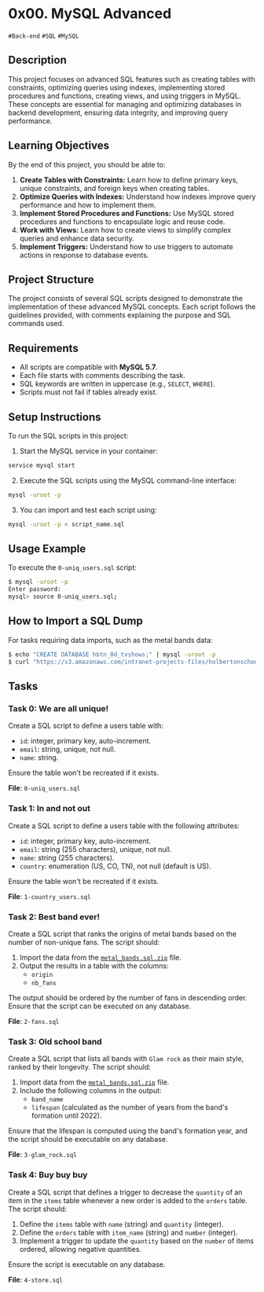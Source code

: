 # 0x00. MySQL Advanced
`#Back-end` `#SQL` `#MySQL`

## Description

This project focuses on advanced SQL features such as creating tables with constraints, optimizing queries using indexes, implementing stored procedures and functions, creating views, and using triggers in MySQL. These concepts are essential for managing and optimizing databases in backend development, ensuring data integrity, and improving query performance.

## Learning Objectives

By the end of this project, you should be able to:

1. **Create Tables with Constraints:** Learn how to define primary keys, unique constraints, and foreign keys when creating tables.
2. **Optimize Queries with Indexes:** Understand how indexes improve query performance and how to implement them.
3. **Implement Stored Procedures and Functions:** Use MySQL stored procedures and functions to encapsulate logic and reuse code.
4. **Work with Views:** Learn how to create views to simplify complex queries and enhance data security.
5. **Implement Triggers:** Understand how to use triggers to automate actions in response to database events.

## Project Structure

The project consists of several SQL scripts designed to demonstrate the implementation of these advanced MySQL concepts. Each script follows the guidelines provided, with comments explaining the purpose and SQL commands used.

## Requirements

- All scripts are compatible with **MySQL 5.7**.
- Each file starts with comments describing the task.
- SQL keywords are written in uppercase (e.g., `SELECT`, `WHERE`).
- Scripts must not fail if tables already exist.

## Setup Instructions

To run the SQL scripts in this project:

1. Start the MySQL service in your container:
```bash
service mysql start
```

2. Execute the SQL scripts using the MySQL command-line interface:
```bash
mysql -uroot -p
```

3. You can import and test each script using:
```bash
mysql -uroot -p < script_name.sql
```

## Usage Example

To execute the `0-uniq_users.sql` script:
```bash
$ mysql -uroot -p
Enter password:
mysql> source 0-uniq_users.sql;
```

## How to Import a SQL Dump

For tasks requiring data imports, such as the metal bands data:
```bash
$ echo "CREATE DATABASE hbtn_0d_tvshows;" | mysql -uroot -p
$ curl "https://s3.amazonaws.com/intranet-projects-files/holbertonschool-higher-level_programming+/274/hbtn_0d_tvshows.sql" -s | mysql -uroot -p hbtn_0d_tvshows
```

## Tasks

### Task 0: We are all unique!

Create a SQL script to define a users table with:

- `id`: integer, primary key, auto-increment.
- `email`: string, unique, not null.
- `name`: string.

Ensure the table won't be recreated if it exists.

**File**: `0-uniq_users.sql`

### Task 1: In and not out

Create a SQL script to define a users table with the following attributes:

- `id`: integer, primary key, auto-increment.
- `email`: string (255 characters), unique, not null.
- `name`: string (255 characters).
- `country`: enumeration (US, CO, TN), not null (default is US).

Ensure the table won't be recreated if it exists.

**File**: `1-country_users.sql`

### Task 2: Best band ever!

Create a SQL script that ranks the origins of metal bands based on the number of non-unique fans. The script should:

1. Import the data from the [`metal_bands.sql.zip`](https://intranet.alxswe.com/rltoken/uPn947gnZLaa0FJrrAFTGQ) file.
2. Output the results in a table with the columns:
    - `origin`
    - `nb_fans`

The output should be ordered by the number of fans in descending order. Ensure that the script can be executed on any database.

**File**: `2-fans.sql`

### Task 3: Old school band

Create a SQL script that lists all bands with `Glam rock` as their main style, ranked by their longevity. The script should:

1. Import data from the [`metal_bands.sql.zip`](https://intranet.alxswe.com/rltoken/uPn947gnZLaa0FJrrAFTGQ) file.
2. Include the following columns in the output:
    - `band_name`
    - `lifespan` (calculated as the number of years from the band's formation until 2022).

Ensure that the lifespan is computed using the band's formation year, and the script should be executable on any database.

**File**: `3-glam_rock.sql`

### Task 4: Buy buy buy

Create a SQL script that defines a trigger to decrease the `quantity` of an item in the `items` table whenever a new order is added to the `orders` table. The script should:

1. Define the `items` table with `name` (string) and `quantity` (integer).
2. Define the `orders` table with `item_name` (string) and `number` (integer).
3. Implement a trigger to update the `quantity` based on the `number` of items ordered, allowing negative quantities.

Ensure the script is executable on any database.

**File**: `4-store.sql`
